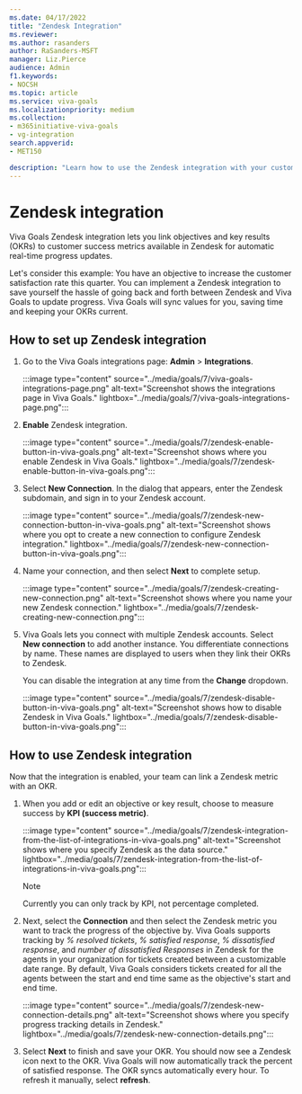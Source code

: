 ```yaml
---
ms.date: 04/17/2022
title: "Zendesk Integration"
ms.reviewer: 
ms.author: rasanders
author: RaSanders-MSFT
manager: Liz.Pierce
audience: Admin
f1.keywords:
- NOCSH
ms.topic: article
ms.service: viva-goals
ms.localizationpriority: medium
ms.collection:  
- m365initiative-viva-goals
- vg-integration
search.appverid:
- MET150

description: "Learn how to use the Zendesk integration with your customer success OKRs."
---
```


# Zendesk integration

Viva Goals Zendesk integration lets you link objectives and key results (OKRs) to customer success metrics available in Zendesk for automatic real-time progress updates. 
    
Let's consider this example: You have an objective to increase the customer satisfaction rate this quarter. You can implement a Zendesk integration to save yourself the hassle of going back and forth between Zendesk and Viva Goals to update progress. Viva Goals will sync values for you, saving time and keeping your OKRs current.

## How to set up Zendesk integration

1. Go to the Viva Goals integrations page:  **Admin** > **Integrations**.
    
    :::image type="content" source="../media/goals/7/viva-goals-integrations-page.png" alt-text="Screenshot shows the integrations page in Viva Goals." lightbox="../media/goals/7/viva-goals-integrations-page.png":::

2. **Enable** Zendesk integration.
    
    :::image type="content" source="../media/goals/7/zendesk-enable-button-in-viva-goals.png" alt-text="Screenshot shows where you enable Zendesk in Viva Goals." lightbox="../media/goals/7/zendesk-enable-button-in-viva-goals.png":::

3. Select **New Connection**. In the dialog that appears, enter the Zendesk subdomain, and sign in to your Zendesk account.
    
     :::image type="content" source="../media/goals/7/zendesk-new-connection-button-in-viva-goals.png" alt-text="Screenshot shows where you opt to create a new connection to configure Zendesk integration." lightbox="../media/goals/7/zendesk-new-connection-button-in-viva-goals.png":::

4. Name your connection, and then select **Next** to complete setup.
    
     :::image type="content" source="../media/goals/7/zendesk-creating-new-connection.png" alt-text="Screenshot shows where you name your new Zendesk connection." lightbox="../media/goals/7/zendesk-creating-new-connection.png":::

5. Viva Goals lets you connect with multiple Zendesk accounts. Select **New connection** to add another instance. You differentiate connections by name. These names are displayed to users when they link their OKRs to Zendesk.

   You can disable the integration at any time from the **Change** dropdown.
    
    :::image type="content" source="../media/goals/7/zendesk-disable-button-in-viva-goals.png" alt-text="Screenshot shows how to disable Zendesk in Viva Goals." lightbox="../media/goals/7/zendesk-disable-button-in-viva-goals.png":::

## How to use Zendesk integration

Now that the integration is enabled, your team can link a Zendesk metric with an OKR.

1. When you add or edit an objective or key result, choose to measure success by **KPI (success metric)**.
    
    :::image type="content" source="../media/goals/7/zendesk-integration-from-the-list-of-integrations-in-viva-goals.png" alt-text="Screenshot shows where you specify Zendesk as the data source." lightbox="../media/goals/7/zendesk-integration-from-the-list-of-integrations-in-viva-goals.png":::

    > [!NOTE]
    > Currently you can only track by KPI, not percentage completed. 

2. Next, select the **Connection** and then select the Zendesk metric you want to track the progress of the objective by. Viva Goals supports tracking by *% resolved tickets*, *% satisfied response*, *% dissatisfied response*, and *number of dissatisfied Responses* in Zendesk for the agents in your organization for tickets created between a customizable date range. By default, Viva Goals considers tickets created for all the agents between the start and end time same as the objective's start and end time.
    
    :::image type="content" source="../media/goals/7/zendesk-new-connection-details.png" alt-text="Screenshot shows where you specify progress tracking details in Zendesk." lightbox="../media/goals/7/zendesk-new-connection-details.png":::

3. Select **Next** to finish and save your OKR. You should now see a Zendesk icon next to the OKR. Viva Goals will now automatically track the percent of satisfied response. The OKR syncs automatically every hour. To refresh it manually, select **refresh**.


